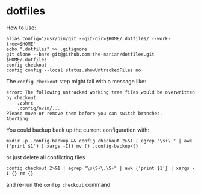 # dotfiles

How to use: 
```
alias config='/usr/bin/git --git-dir=$HOME/.dotfiles/ --work-tree=$HOME'
echo ".dotfiles" >> .gitignore
git clone --bare git@github.com:the-marian/dotfiles.git $HOME/.dotfiles
config checkout
config config --local status.showUntrackedFiles no
```

The `config checkout` step might fail with a message like:
```
error: The following untracked working tree files would be overwritten by checkout:
    .zshrc
    .config/nvim/...
Please move or remove them before you can switch branches.
Aborting
```

You could backup back up the current configuration with: 
```
mkdir -p .config-backup && config checkout 2>&1 | egrep "\s+\." | awk {'print $1'} | xargs -I{} mv {} .config-backup/{}
```

or just delete all conflicting files
```
config checkout 2>&1 | egrep "\s\S+\.\S+" | awk {'print $1'} | xargs -I {} rm {}
```
and re-run the `config checkout` command
